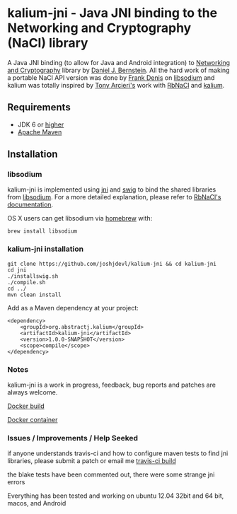 # kalium-jni - Java JNI binding to the Networking and Cryptography (NaCl) library 

A Java JNI binding (to allow for Java and Android integration) to [Networking and Cryptography](http://nacl.cr.yp.to/) library by [Daniel J. Bernstein](http://cr.yp.to/djb.html). All the hard work of making a portable NaCl API version was done by [Frank Denis](https://github.com/jedisct1) on [libsodium](https://github.com/jedisct1/libsodium) and kalium was totally inspired by [Tony Arcieri's](https://github.com/tarcieri) work with [RbNaCl](https://github.com/cryptosphere/rbnacl) and [kalium](https://github.com/abstractj/kalium).   


## Requirements

* JDK 6 or [higher](http://www.oracle.com/technetwork/java/javase/downloads/index.html)
* [Apache Maven](http://maven.apache.org/guides/getting-started/)

## Installation

### libsodium

kalium-jni is implemented using [jni](http://docs.oracle.com/javase/6/docs/technotes/guides/jni/) and [swig](http://www.swig.org/) to bind the shared libraries from [libsodium](https://github.com/jedisct1/libsodium). For a more detailed explanation, please refer to [RbNaCl's documentation](https://github.com/cryptosphere/rbnacl/blob/master/README.md).

OS X users can get libsodium via [homebrew](http://mxcl.github.com/homebrew/) with: 

    brew install libsodium 

### kalium-jni installation

    git clone https://github.com/joshjdevl/kalium-jni && cd kalium-jni
    cd jni
    ./installswig.sh
    ./compile.sh
    cd ../
    mvn clean install
    
Add as a Maven dependency at your project:

    <dependency>
        <groupId>org.abstractj.kalium</groupId>
        <artifactId>kalium-jni</artifactId>
        <version>1.0.0-SNAPSHOT</version>
        <scope>compile</scope>
    </dependency>
        
    
### Notes

kalium-jni is a work in progress, feedback, bug reports and patches are always welcome.

[Docker build](https://github.com/joshjdevl/docker-libsodium)

[Docker container](https://index.docker.io/u/joshjdevl/docker-libsodium/)


### Issues / Improvements / Help Seeked

if anyone understands travis-ci and how to configure maven tests to find jni libraries, please submit a patch or email me
[travis-ci build](https://travis-ci.org/joshjdevl/kalium-jni/)

the blake tests have been commented out, there were some strange jni errors

Everything has been tested and working on ubuntu 12.04 32bit and 64 bit, macos, and Android


